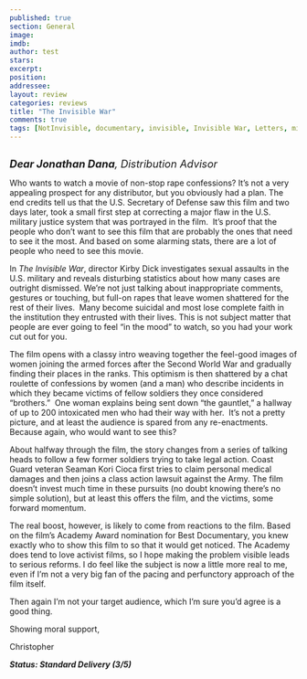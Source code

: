 ```yaml
---
published: true
section: General
image: 
imdb: 
author: test 
stars: 
excerpt: 
position: 
addressee: 
layout: review
categories: reviews
title: "The Invisible War"
comments: true
tags: [NotInvisible, documentary, invisible, Invisible War, Letters, military, not, rape, scandal, sex, sexual assualt, U.S., women]
---
```

<div><p><span class="full-image-block ssNonEditable"><span><a href="/letters/2013/1/23/the-invisible-war.html"><img src="http://static.squarespace.com/static/5005f6bcc4aa41161b33e89e/5329cf1fe4b07c068ebf74de/5329cf1fe4b07c068ebf779f/1358973926042/The%20Invisible%20War.jpg" alt="" /></a></span></span></p>
<p><em style="font-size:130%;"><strong>Dear Jonathan Dana</strong>, Distribution Advisor</em></p>
<p>Who wants to watch a movie of non-stop rape confessions? It&rsquo;s not a very appealing prospect for any distributor, but you obviously had a plan. The end credits tell us that the U.S. Secretary of Defense saw this film and two days later, took a small first step at correcting a major flaw in the U.S. military justice system that was portrayed in the film.&nbsp; It&rsquo;s proof that the people who don&rsquo;t want to see this film that are probably the ones that need to see it the most. And based on some alarming stats, there are a lot of people who need to see this movie.</p>
<p>In <em>The Invisible War</em>, director Kirby Dick investigates sexual assaults in the U.S. military and reveals disturbing statistics about how many cases are outright dismissed. We&rsquo;re not just talking about inappropriate comments, gestures or touching, but full-on rapes that leave women shattered for the rest of their lives.&nbsp; Many become suicidal and most lose complete faith in the institution they entrusted with their lives. This is not subject matter that people are ever going to feel &ldquo;in the mood&rdquo; to watch, so you had your work cut out for you.</p>
<p>The film opens with a classy intro weaving together the feel-good images of women joining the armed forces after the Second World War and gradually finding their places in the ranks. This optimism is then shattered by a chat roulette of confessions by women (and a man) who describe incidents in which they became victims of fellow soldiers they once considered &ldquo;brothers.&rdquo;&nbsp; One woman explains being sent down &ldquo;the gauntlet,&rdquo; a hallway of up to 200 intoxicated men who had their way with her.&nbsp; It&rsquo;s not a pretty picture, and at least the audience is spared from any re-enactments. Because again, who would want to see this?</p>
<p>About halfway through the film, the story changes from a series of talking heads to follow a few former soldiers trying to take legal action. Coast Guard veteran Seaman Kori Cioca first tries to claim personal medical damages and then joins a class action lawsuit against the Army. The film doesn&rsquo;t invest much time in these pursuits (no doubt knowing there&rsquo;s no simple solution), but at least this offers the film, and the victims, some forward momentum.</p>
<p>The real boost, however, is likely to come from reactions to the film. Based on the film&rsquo;s Academy Award nomination for Best Documentary, you knew exactly who to show this film to so that it would get noticed. The Academy does tend to love activist films, so I hope making the problem visible leads to serious reforms. I do feel like the subject is now a little more real to me, even if I&rsquo;m not a very big fan of the pacing and perfunctory approach of the film itself.</p>
<p>Then again I&rsquo;m not your target audience, which I&rsquo;m sure you&rsquo;d agree is a good thing.</p>
<p>Showing moral support,</p>
<p>Christopher</p>
<p><strong><em>Status: Standard Delivery (3/5)</em></strong></p></div>
